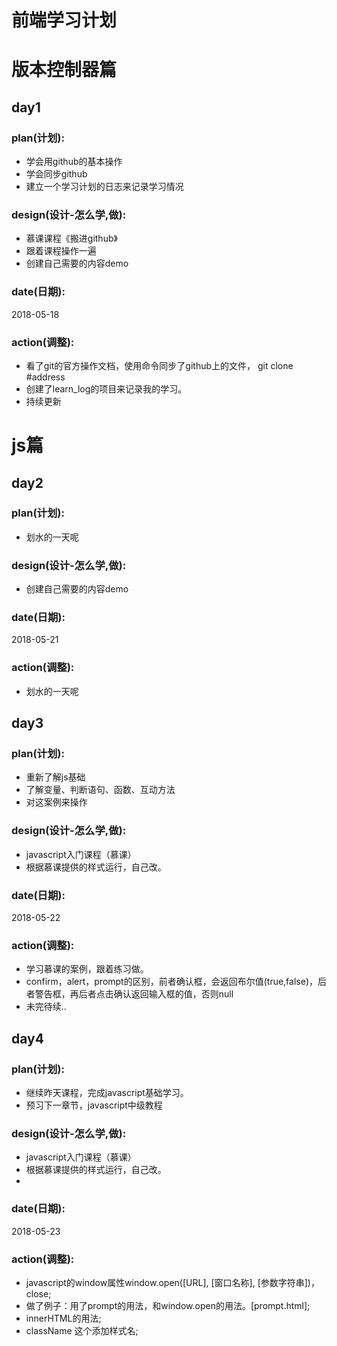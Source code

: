 # 前端学习计划  

# **版本控制器篇**  

## day1
### plan(计划):  
- 学会用github的基本操作
- 学会同步github
- 建立一个学习计划的日志来记录学习情况  

### design(设计-怎么学,做):
- 慕课课程《搬进github》
- 跟着课程操作一遍
- 创建自己需要的内容demo  

### date(日期):
2018-05-18

### action(调整):
- 看了git的官方操作文档，使用命令同步了github上的文件， git clone #address
- 创建了learn_log的项目来记录我的学习。
- 持续更新

# **js篇**

## day2
### plan(计划):  
- 划水的一天呢


### design(设计-怎么学,做):
- 创建自己需要的内容demo  

### date(日期):
2018-05-21

### action(调整):
- 划水的一天呢

## day3
### plan(计划):  
- 重新了解js基础
- 了解变量、判断语句、函数、互动方法
- 对这案例来操作


### design(设计-怎么学,做):
- javascript入门课程（慕课）
- 根据慕课提供的样式运行，自己改。

### date(日期):
2018-05-22

### action(调整):
- 学习慕课的案例，跟着练习做。
- confirm，alert，prompt的区别，前者确认框，会返回布尔值(true,false)，后者警告框，再后者点击确认返回输入框的值，否则null
- 未完待续..

## day4
### plan(计划):  
- 继续昨天课程，完成javascript基础学习。
- 预习下一章节，javascript中级教程


### design(设计-怎么学,做):
- javascript入门课程（慕课）
- 根据慕课提供的样式运行，自己改。
- 

### date(日期):
2018-05-23

### action(调整):
- javascript的window属性window.open([URL], [窗口名称], [参数字符串])，close;
- 做了例子：用了prompt的用法，和window.open的用法。[prompt.html];
- innerHTML的用法;
- className 这个添加样式名;